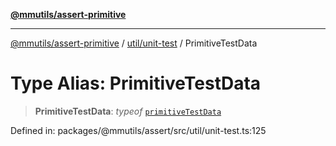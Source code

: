 [**@mmutils/assert-primitive**](../../../README.md)

***

[@mmutils/assert-primitive](../../../modules.md) / [util/unit-test](../README.md) / PrimitiveTestData

# Type Alias: PrimitiveTestData

> **PrimitiveTestData**: *typeof* [`primitiveTestData`](../variables/primitiveTestData.md)

Defined in: packages/@mmutils/assert/src/util/unit-test.ts:125
